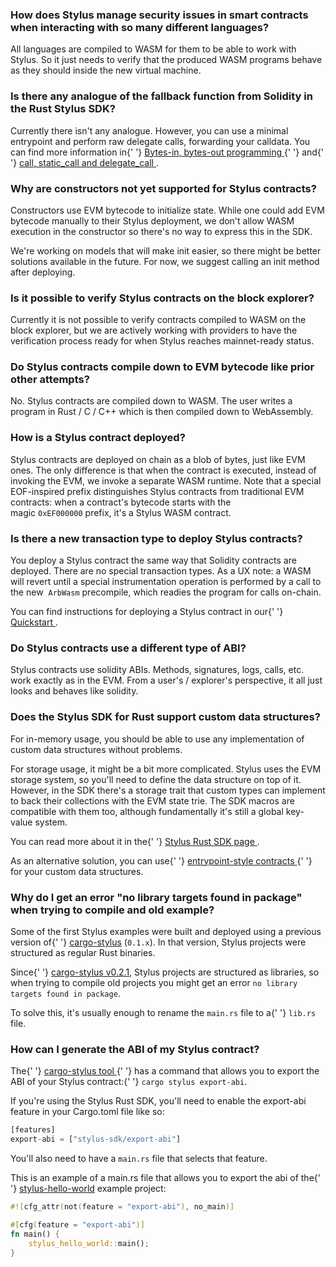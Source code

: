 ### How does Stylus manage security issues in smart contracts when interacting with so many different languages?

<p>
  All languages are compiled to WASM for them to be able to work with Stylus. So it just needs to
  verify that the produced WASM programs behave as they should inside the new virtual machine.
</p>

<p>

</p>

### Is there any analogue of the fallback function from Solidity in the Rust Stylus SDK?

<p>
  Currently there isn't any analogue. However, you can use a minimal entrypoint and perform raw
  delegate calls, forwarding your calldata. You can find more information in{' '}
  <a href="https://docs.arbitrum.io/stylus/reference/rust-sdk-guide#bytes-in-bytes-out-programming">
    Bytes-in, bytes-out programming
  </a>{' '}
  and{' '}
  <a href="https://docs.arbitrum.io/stylus/reference/rust-sdk-guide#call-static_call-and-delegate_call">
    call, static_call and delegate_call
  </a>
  .
</p>

<p>

</p>

### Why are constructors not yet supported for Stylus contracts?

<p>
  Constructors use EVM bytecode to initialize state. While one could add EVM bytecode manually to
  their Stylus deployment, we don't allow WASM execution in the constructor so there's no way to
  express this in the SDK.
</p>

<p>
  We're working on models that will make init easier, so there might be better solutions available
  in the future. For now, we suggest calling an init method after deploying.
</p>

<p>

</p>

### Is it possible to verify Stylus contracts on the block explorer?

<p>
  Currently it is not possible to verify contracts compiled to WASM on the block explorer, but we
  are actively working with providers to have the verification process ready for when Stylus reaches
  mainnet-ready status.
</p>

<p>

</p>

### Do Stylus contracts compile down to EVM bytecode like prior other attempts?

<p>
  No. Stylus contracts are compiled down to WASM. The user writes a program in Rust / C / C++ which
  is then compiled down to WebAssembly.
</p>

<p>

</p>

### How is a Stylus contract deployed?

<p>
  Stylus contracts are deployed on chain as a blob of bytes, just like EVM ones. The only difference
  is that when the contract is executed, instead of invoking the EVM, we invoke a separate WASM
  runtime. Note that a special EOF-inspired prefix distinguishes Stylus contracts from traditional
  EVM contracts: when a contract's bytecode starts with the magic <code>0xEF000000</code> prefix,
  it's a Stylus WASM contract.
</p>

<p>

</p>

### Is there a new transaction type to deploy Stylus contracts?

<p>
  You deploy a Stylus contract the same way that Solidity contracts are deployed. There are no
  special transaction types. As a UX note: a WASM will revert until a special instrumentation
  operation is performed by a call to the new  <code>ArbWasm</code> precompile, which readies the
  program for calls on-chain.
</p>

<p>
  You can find instructions for deploying a Stylus contract in our{' '}
  <a href="https://docs.arbitrum.io/stylus/stylus-quickstart#checking-your-stylus-project-is-valid">
    Quickstart
  </a>
  .
</p>

### Do Stylus contracts use a different type of ABI?

<p>
  Stylus contracts use solidity ABIs. Methods, signatures, logs, calls, etc. work exactly as in the
  EVM. From a user's / explorer's perspective, it all just looks and behaves like solidity.
</p>

<p>

</p>

### Does the Stylus SDK for Rust support custom data structures?

<p>
  For in-memory usage, you should be able to use any implementation of custom data structures
  without problems.
</p>

<p>
  For storage usage, it might be a bit more complicated. Stylus uses the EVM storage system, so
  you'll need to define the data structure on top of it. However, in the SDK there's a storage trait
  that custom types can implement to back their collections with the EVM state trie. The SDK macros
  are compatible with them too, although fundamentally it's still a global key-value system.
</p>

<p>
  You can read more about it in the{' '}
  <a href="https://docs.arbitrum.io/stylus/reference/rust-sdk-guide#storage">
    Stylus Rust SDK page
  </a>
  .
</p>

<p>
  As an alternative solution, you can use{' '}
  <a href="https://docs.arbitrum.io/stylus/reference/rust-sdk-guide#bytes-in-bytes-out-programming">
    entrypoint-style contracts
  </a>{' '}
  for your custom data structures.
</p>

<p>

</p>

<p>

</p>

### Why do I get an error "no library targets found in package" when trying to compile and old example?

<p>
  Some of the first Stylus examples were built and deployed using a previous version of{' '}
  <a href="https://github.com/OffchainLabs/cargo-stylus">cargo-stylus</a> (<code>0.1.x</code>). In
  that version, Stylus projects were structured as regular Rust binaries.
</p>

<p>
  Since{' '}
  <a href="https://github.com/OffchainLabs/cargo-stylus/releases/tag/v0.2.1">cargo-stylus v0.2.1</a>,
  Stylus projects are structured as libraries, so when trying to compile old projects you might get an
  error <code>no library targets found in package</code>.
</p>

<p>
  To solve this, it's usually enough to rename the <code>main.rs</code> file to a{' '}
  <code>lib.rs</code> file.
</p>

<p>

</p>

### How can I generate the ABI of my Stylus contract?

<p>
  The{' '}
  <a href="https://github.com/OffchainLabs/cargo-stylus/tree/main#exporting-solidity-abis">
    cargo-stylus tool
  </a>{' '}
  has a command that allows you to export the ABI of your Stylus contract:{' '}
  <code>cargo stylus export-abi</code>.
</p>

<p>
  If you're using the Stylus Rust SDK, you'll need to enable the export-abi feature in your
  Cargo.toml file like so:
</p>

```rust
[features]
export-abi = ["stylus-sdk/export-abi"]
```

<p>
  You'll also need to have a <code>main.rs</code> file that selects that feature.
</p>

<p>
  This is an example of a main.rs file that allows you to export the abi of the{' '}
  <a href="https://github.com/OffchainLabs/stylus-hello-world">stylus-hello-world</a> example
  project:
</p>

```rust
#![cfg_attr(not(feature = "export-abi"), no_main)]

#[cfg(feature = "export-abi")]
fn main() {
    stylus_hello_world::main();
}
```

<p>

</p>
